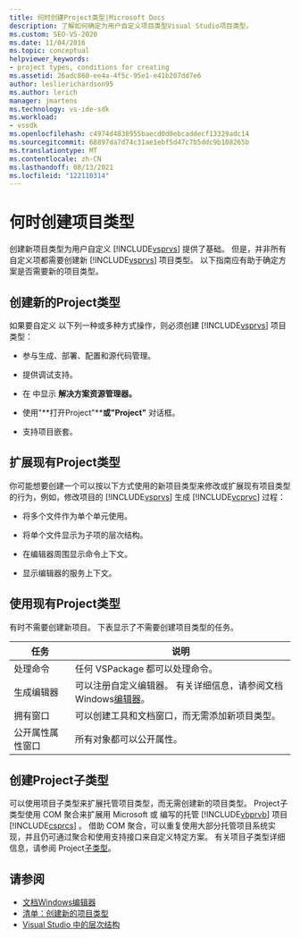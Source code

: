 ```yaml
---
title: 何时创建Project类型|Microsoft Docs
description: 了解如何确定为用户自定义项目类型Visual Studio项目类型。
ms.custom: SEO-VS-2020
ms.date: 11/04/2016
ms.topic: conceptual
helpviewer_keywords:
- project types, conditions for creating
ms.assetid: 26adc860-ee4a-4f5c-95e1-e41b207dd7e6
author: leslierichardson95
ms.author: lerich
manager: jmartens
ms.technology: vs-ide-sdk
ms.workload:
- vssdk
ms.openlocfilehash: c4974d4838955baecd0d0ebcaddecf13329adc14
ms.sourcegitcommit: 68897da7d74c31ae1ebf5d47c7b5ddc9b108265b
ms.translationtype: MT
ms.contentlocale: zh-CN
ms.lasthandoff: 08/13/2021
ms.locfileid: "122110314"
---
```

# <a name="when-to-create-project-types"></a>何时创建项目类型
创建新项目类型为用户自定义 [!INCLUDE[vsprvs](../../code-quality/includes/vsprvs_md.md)] 提供了基础。 但是，并非所有自定义项都需要创建新 [!INCLUDE[vsprvs](../../code-quality/includes/vsprvs_md.md)] 项目类型。 以下指南应有助于确定方案是否需要新的项目类型。

## <a name="create-a-new-project-type"></a>创建新的Project类型
 如果要自定义 以下列一种或多种方式操作，则必须创建 [!INCLUDE[vsprvs](../../code-quality/includes/vsprvs_md.md)] 项目类型：

- 参与生成、部署、配置和源代码管理。

- 提供调试支持。

- 在 中显示 **解决方案资源管理器。**

- 使用"**打开Project"****或"Project"** 对话框。

- 支持项目嵌套。

## <a name="extend-an-existing-project-type"></a>扩展现有Project类型
 你可能想要创建一个可以按以下方式使用的新项目类型来修改或扩展现有项目类型的行为，例如，修改项目的 [!INCLUDE[vsprvs](../../code-quality/includes/vsprvs_md.md)] 生成 [!INCLUDE[vcprvc](../../code-quality/includes/vcprvc_md.md)] 过程：

- 将多个文件作为单个单元使用。

- 将单个文件显示为子项的层次结构。

- 在编辑器周围显示命令上下文。

- 显示编辑器的服务上下文。

## <a name="use-an-existing-project-type"></a>使用现有Project类型
 有时不需要创建新项目。 下表显示了不需要创建项目类型的任务。

|任务|说明|
|----------|-----------------|
|处理命令|任何 VSPackage 都可以处理命令。|
|生成编辑器|可以注册自定义编辑器。 有关详细信息，请参阅文档Windows[编辑器](/previous-versions/bb165691(v=vs.100))。|
|拥有窗口|可以创建工具和文档窗口，而无需添加新项目类型。|
|公开属性属性窗口|所有对象都可以公开属性。|

## <a name="create-a-project-subtype"></a>创建Project子类型
 可以使用项目子类型来扩展托管项目类型，而无需创建新的项目类型。 Project子类型使用 COM 聚合来扩展用 Microsoft 或 编写的托管 [!INCLUDE[vbprvb](../../code-quality/includes/vbprvb_md.md)] 项目 [!INCLUDE[csprcs](../../data-tools/includes/csprcs_md.md)] 。 借助 COM 聚合，可以重复使用大部分托管项目系统实现，并且仍可通过聚合和使用支持接口来自定义特定方案。 有关项目子类型详细信息，请参阅 Project[子类型](../../extensibility/internals/project-subtypes.md)。

## <a name="see-also"></a>请参阅
- [文档Windows编辑器](/previous-versions/bb165691(v=vs.100))
- [清单：创建新的项目类型](../../extensibility/internals/checklist-creating-new-project-types.md)
- [Visual Studio 中的层次结构](../../extensibility/internals/hierarchies-in-visual-studio.md)